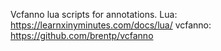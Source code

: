 Vcfanno lua scripts for annotations.
Lua: https://learnxinyminutes.com/docs/lua/
vcfanno: https://github.com/brentp/vcfanno
